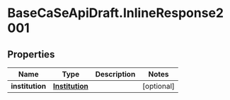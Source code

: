 # BaseCaSeApiDraft.InlineResponse2001

## Properties
Name | Type | Description | Notes
------------ | ------------- | ------------- | -------------
**institution** | [**Institution**](Institution.md) |  | [optional] 
